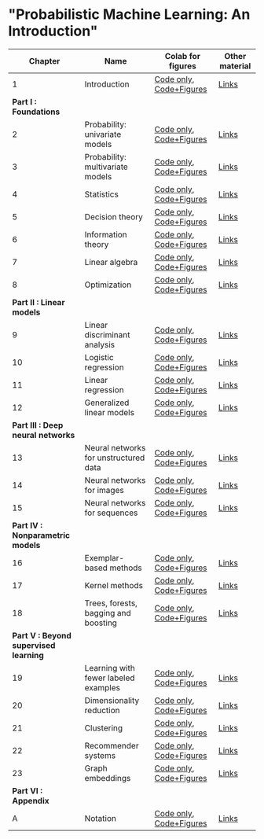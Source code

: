 # "Probabilistic Machine Learning: An Introduction"
[ch1-figures]: https://colab.research.google.com/github/probml/pyprobml/blob/master/book1/figures/chapter1_figures.ipynb
[ch1-figures-output]: https://colab.research.google.com/github/probml/pyprobml/blob/master/book1/figures/chapter1_figures_with_output.ipynb
[ch1-other]: https://github.com/probml/pyprobml/blob/master/book1/chapters/chap1.md
[ch2-figures]: https://colab.research.google.com/github/probml/pyprobml/blob/master/book1/figures/chapter2_figures.ipynb
[ch2-figures-output]: https://colab.research.google.com/github/probml/pyprobml/blob/master/book1/figures/chapter2_figures_with_output.ipynb
[ch2-other]: https://github.com/probml/pyprobml/blob/master/book1/chapters/chap2.md
[ch3-figures]: https://colab.research.google.com/github/probml/pyprobml/blob/master/book1/figures/chapter3_figures.ipynb
[ch3-figures-output]: https://colab.research.google.com/github/probml/pyprobml/blob/master/book1/figures/chapter3_figures_with_output.ipynb
[ch3-other]: https://github.com/probml/pyprobml/blob/master/book1/chapters/chap3.md
[ch4-figures]: https://colab.research.google.com/github/probml/pyprobml/blob/master/book1/figures/chapter4_figures.ipynb
[ch4-figures-output]: https://colab.research.google.com/github/probml/pyprobml/blob/master/book1/figures/chapter4_figures_with_output.ipynb
[ch4-other]: https://github.com/probml/pyprobml/blob/master/book1/chapters/chap4.md
[ch5-figures]: https://colab.research.google.com/github/probml/pyprobml/blob/master/book1/figures/chapter5_figures.ipynb
[ch5-figures-output]: https://colab.research.google.com/github/probml/pyprobml/blob/master/book1/figures/chapter5_figures_with_output.ipynb
[ch5-other]: https://github.com/probml/pyprobml/blob/master/book1/chapters/chap5.md
[ch6-figures]: https://colab.research.google.com/github/probml/pyprobml/blob/master/book1/figures/chapter6_figures.ipynb
[ch6-figures-output]: https://colab.research.google.com/github/probml/pyprobml/blob/master/book1/figures/chapter6_figures_with_output.ipynb
[ch6-other]: https://github.com/probml/pyprobml/blob/master/book1/chapters/chap6.md
[ch7-figures]: https://colab.research.google.com/github/probml/pyprobml/blob/master/book1/figures/chapter7_figures.ipynb
[ch7-figures-output]: https://colab.research.google.com/github/probml/pyprobml/blob/master/book1/figures/chapter7_figures_with_output.ipynb
[ch7-other]: https://github.com/probml/pyprobml/blob/master/book1/chapters/chap7.md
[ch8-figures]: https://colab.research.google.com/github/probml/pyprobml/blob/master/book1/figures/chapter8_figures.ipynb
[ch8-figures-output]: https://colab.research.google.com/github/probml/pyprobml/blob/master/book1/figures/chapter8_figures_with_output.ipynb
[ch8-other]: https://github.com/probml/pyprobml/blob/master/book1/chapters/chap8.md
[ch9-figures]: https://colab.research.google.com/github/probml/pyprobml/blob/master/book1/figures/chapter9_figures.ipynb
[ch9-figures-output]: https://colab.research.google.com/github/probml/pyprobml/blob/master/book1/figures/chapter9_figures_with_output.ipynb
[ch9-other]: https://github.com/probml/pyprobml/blob/master/book1/chapters/chap9.md
[ch10-figures]: https://colab.research.google.com/github/probml/pyprobml/blob/master/book1/figures/chapter10_figures.ipynb
[ch10-figures-output]: https://colab.research.google.com/github/probml/pyprobml/blob/master/book1/figures/chapter10_figures_with_output.ipynb
[ch10-other]: https://github.com/probml/pyprobml/blob/master/book1/chapters/chap10.md
[ch11-figures]: https://colab.research.google.com/github/probml/pyprobml/blob/master/book1/figures/chapter11_figures.ipynb
[ch11-figures-output]: https://colab.research.google.com/github/probml/pyprobml/blob/master/book1/figures/chapter11_figures_with_output.ipynb
[ch11-other]: https://github.com/probml/pyprobml/blob/master/book1/chapters/chap11.md
[ch12-figures]: https://colab.research.google.com/github/probml/pyprobml/blob/master/book1/figures/chapter12_figures.ipynb
[ch12-figures-output]: https://colab.research.google.com/github/probml/pyprobml/blob/master/book1/figures/chapter12_figures_with_output.ipynb
[ch12-other]: https://github.com/probml/pyprobml/blob/master/book1/chapters/chap12.md
[ch13-figures]: https://colab.research.google.com/github/probml/pyprobml/blob/master/book1/figures/chapter13_figures.ipynb
[ch13-figures-output]: https://colab.research.google.com/github/probml/pyprobml/blob/master/book1/figures/chapter13_figures_with_output.ipynb
[ch13-other]: https://github.com/probml/pyprobml/blob/master/book1/chapters/chap13.md
[ch14-figures]: https://colab.research.google.com/github/probml/pyprobml/blob/master/book1/figures/chapter14_figures.ipynb
[ch14-figures-output]: https://colab.research.google.com/github/probml/pyprobml/blob/master/book1/figures/chapter14_figures_with_output.ipynb
[ch14-other]: https://github.com/probml/pyprobml/blob/master/book1/chapters/chap14.md
[ch15-figures]: https://colab.research.google.com/github/probml/pyprobml/blob/master/book1/figures/chapter15_figures.ipynb
[ch15-figures-output]: https://colab.research.google.com/github/probml/pyprobml/blob/master/book1/figures/chapter15_figures_with_output.ipynb
[ch15-other]: https://github.com/probml/pyprobml/blob/master/book1/chapters/chap15.md
[ch16-figures]: https://colab.research.google.com/github/probml/pyprobml/blob/master/book1/figures/chapter16_figures.ipynb
[ch16-figures-output]: https://colab.research.google.com/github/probml/pyprobml/blob/master/book1/figures/chapter16_figures_with_output.ipynb
[ch16-other]: https://github.com/probml/pyprobml/blob/master/book1/chapters/chap16.md
[ch17-figures]: https://colab.research.google.com/github/probml/pyprobml/blob/master/book1/figures/chapter17_figures.ipynb
[ch17-figures-output]: https://colab.research.google.com/github/probml/pyprobml/blob/master/book1/figures/chapter17_figures_with_output.ipynb
[ch17-other]: https://github.com/probml/pyprobml/blob/master/book1/chapters/chap17.md
[ch18-figures]: https://colab.research.google.com/github/probml/pyprobml/blob/master/book1/figures/chapter18_figures.ipynb
[ch18-figures-output]: https://colab.research.google.com/github/probml/pyprobml/blob/master/book1/figures/chapter18_figures_with_output.ipynb
[ch18-other]: https://github.com/probml/pyprobml/blob/master/book1/chapters/chap18.md
[ch19-figures]: https://colab.research.google.com/github/probml/pyprobml/blob/master/book1/figures/chapter19_figures.ipynb
[ch19-figures-output]: https://colab.research.google.com/github/probml/pyprobml/blob/master/book1/figures/chapter19_figures_with_output.ipynb
[ch19-other]: https://github.com/probml/pyprobml/blob/master/book1/chapters/chap19.md
[ch20-figures]: https://colab.research.google.com/github/probml/pyprobml/blob/master/book1/figures/chapter20_figures.ipynb
[ch20-figures-output]: https://colab.research.google.com/github/probml/pyprobml/blob/master/book1/figures/chapter20_figures_with_output.ipynb
[ch20-other]: https://github.com/probml/pyprobml/blob/master/book1/chapters/chap20.md
[ch21-figures]: https://colab.research.google.com/github/probml/pyprobml/blob/master/book1/figures/chapter21_figures.ipynb
[ch21-figures-output]: https://colab.research.google.com/github/probml/pyprobml/blob/master/book1/figures/chapter21_figures_with_output.ipynb
[ch21-other]: https://github.com/probml/pyprobml/blob/master/book1/chapters/chap21.md
[ch22-figures]: https://colab.research.google.com/github/probml/pyprobml/blob/master/book1/figures/chapter22_figures.ipynb
[ch22-figures-output]: https://colab.research.google.com/github/probml/pyprobml/blob/master/book1/figures/chapter22_figures_with_output.ipynb
[ch22-other]: https://github.com/probml/pyprobml/blob/master/book1/chapters/chap22.md
[ch23-figures]: https://colab.research.google.com/github/probml/pyprobml/blob/master/book1/figures/chapter23_figures.ipynb
[ch23-figures-output]: https://colab.research.google.com/github/probml/pyprobml/blob/master/book1/figures/chapter23_figures_with_output.ipynb
[ch23-other]: https://github.com/probml/pyprobml/blob/master/book1/chapters/chap23.md
[AppA-figures]: https://colab.research.google.com/github/probml/pyprobml/blob/master/book1/figures/AppendixA_figures.ipynb
[AppA-figures-output]: https://colab.research.google.com/github/probml/pyprobml/blob/master/book1/figures/AppendixA_figures_with_output.ipynb
[AppA-other]: https://github.com/probml/pyprobml/blob/master/book1/chapters/AppA.md


|Chapter|Name|Colab for figures|Other material|
|-|----|----|----|
|1|Introduction| [Code only][ch1-figures], [Code+Figures][ch1-figures-output]| [Links][ch1-other]|
|<b>Part I : Foundations</b>|||
|2|Probability: univariate models| [Code only][ch2-figures], [Code+Figures][ch2-figures-output]| [Links][ch2-other]|
|3|Probability: multivariate models| [Code only][ch3-figures], [Code+Figures][ch3-figures-output]| [Links][ch3-other]|
|4|Statistics| [Code only][ch4-figures], [Code+Figures][ch4-figures-output]| [Links][ch4-other]|
|5|Decision theory| [Code only][ch5-figures], [Code+Figures][ch5-figures-output]| [Links][ch5-other]|
|6|Information theory| [Code only][ch6-figures], [Code+Figures][ch6-figures-output]| [Links][ch6-other]|
|7|Linear algebra| [Code only][ch7-figures], [Code+Figures][ch7-figures-output]| [Links][ch7-other]|
|8|Optimization| [Code only][ch8-figures], [Code+Figures][ch8-figures-output]| [Links][ch8-other]|
|<b>Part II : Linear models</b>|||
|9|Linear discriminant analysis| [Code only][ch9-figures], [Code+Figures][ch9-figures-output]| [Links][ch9-other]|
|10|Logistic regression| [Code only][ch10-figures], [Code+Figures][ch10-figures-output]| [Links][ch10-other]|
|11|Linear regression| [Code only][ch11-figures], [Code+Figures][ch11-figures-output]| [Links][ch11-other]|
|12|Generalized linear models | [Code only][ch12-figures], [Code+Figures][ch12-figures-output]| [Links][ch12-other]|
|<b>Part III : Deep neural networks</b>|||
|13|Neural networks for unstructured data| [Code only][ch13-figures], [Code+Figures][ch13-figures-output]| [Links][ch13-other]|
|14|Neural networks for images| [Code only][ch14-figures], [Code+Figures][ch14-figures-output]| [Links][ch14-other]|
|15|Neural networks for sequences| [Code only][ch15-figures], [Code+Figures][ch15-figures-output]| [Links][ch15-other]|
|<b>Part IV : Nonparametric models</b>|||
|16|Exemplar-based methods| [Code only][ch16-figures], [Code+Figures][ch16-figures-output]| [Links][ch16-other]|
|17|Kernel methods| [Code only][ch17-figures], [Code+Figures][ch17-figures-output]| [Links][ch17-other]|
|18|Trees, forests, bagging and boosting| [Code only][ch18-figures], [Code+Figures][ch18-figures-output]| [Links][ch18-other]|
|<b>Part V : Beyond supervised learning</b>|||
|19|Learning with fewer labeled examples| [Code only][ch19-figures], [Code+Figures][ch19-figures-output]| [Links][ch19-other]|
|20|Dimensionality reduction| [Code only][ch20-figures], [Code+Figures][ch20-figures-output]| [Links][ch20-other]|
|21|Clustering| [Code only][ch21-figures], [Code+Figures][ch21-figures-output]| [Links][ch21-other]|
|22|Recommender systems| [Code only][ch22-figures], [Code+Figures][ch22-figures-output]| [Links][ch22-other]|
|23|Graph embeddings | [Code only][ch23-figures], [Code+Figures][ch23-figures-output]| [Links][ch23-other]|
|<b>Part VI : Appendix</b>|||
|A|Notation| [Code only][AppA-figures], [Code+Figures][AppA-figures-output]| [Links][AppA-other]|
